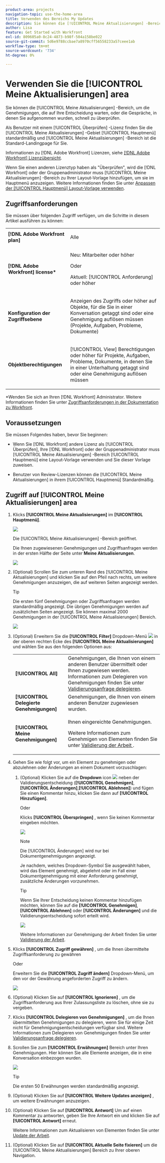 ```yaml
---
product-area: projects
navigation-topic: use-the-home-area
title: Verwenden des Bereichs My Updates
description: Sie können die [!UICONTROL Meine Aktualisierungen] -Bereich, um die Genehmigungen, die auf Ihre Entscheidung warten, oder die Gespräche, in denen Sie aufgenommen wurden, schnell zu überprüfen.
author: Lisa
feature: Get Started with Workfront
exl-id: 809605a0-8c24-4873-b98f-504a158be022
source-git-commit: 5d6e9788ccbae7a8970cff56558233a57ceee1ab
workflow-type: tm+mt
source-wordcount: '734'
ht-degree: 0%

---
```


# Verwenden Sie die [!UICONTROL Meine Aktualisierungen] area

<!--
<p data-mc-conditions="QuicksilverOrClassic.Draft mode">(NOTE: there is a similar article like this in the "My Work" folder that is conditioned for Classic only)</p>
-->

Sie können die [!UICONTROL Meine Aktualisierungen] -Bereich, um die Genehmigungen, die auf Ihre Entscheidung warten, oder die Gespräche, in denen Sie aufgenommen wurden, schnell zu überprüfen.

Als Benutzer mit einem [!UICONTROL Überprüfen] -Lizenz finden Sie die [!UICONTROL Meine Aktualisierungen] -Gebiet [!UICONTROL Hauptmenü] standardmäßig und [!UICONTROL Meine Aktualisierungen] -Bereich ist die Standard-Landingpage für Sie.

Informationen zu [!DNL Adobe Workfront] Lizenzen, siehe [[!DNL Adobe Workfront] Lizenzübersicht](../../../administration-and-setup/add-users/access-levels-and-object-permissions/wf-licenses.md).

Wenn Sie einen anderen Lizenztyp haben als &quot;Überprüfen&quot;, wird die [!DNL Workfront] oder der Gruppenadministrator muss [!UICONTROL Meine Aktualisierungen] -Bereich zu Ihrer Layout-Vorlage hinzufügen, um sie im Hauptmenü anzuzeigen. Weitere Informationen finden Sie unter [Anpassen der [!UICONTROL Hauptmenü] Layout-Vorlage verwenden](../../../administration-and-setup/customize-workfront/use-layout-templates/customize-main-menu.md).

## Zugriffsanforderungen

Sie müssen über folgenden Zugriff verfügen, um die Schritte in diesem Artikel ausführen zu können:

<table style="table-layout:auto"> 
 <col> 
 <col> 
 <tbody> 
  <tr> 
   <td role="rowheader"><strong>[!DNL Adobe Workfront plan]</strong></td> 
   <td> <p>Alle</p> </td> 
  </tr> 
  <tr> 
   <td role="rowheader"><strong>[!DNL Adobe Workfront] license*</strong></td> 
   <td> <p>Neu: Mitarbeiter oder höher</p>
   Oder   
   <p>Aktuell: [!UICONTROL Anforderung] oder höher</p> </td> 
  </tr> 
  <tr> 
   <td role="rowheader"><strong>Konfiguration der Zugriffsebene</strong></td> 
   <td> <p>Anzeigen des Zugriffs oder höher auf Objekte, für die Sie in einer Konversation getaggt sind oder eine Genehmigung auflösen müssen (Projekte, Aufgaben, Probleme, Dokumente)</p> </td> 
  </tr> 
  <tr> 
   <td role="rowheader"><strong>Objektberechtigungen</strong></td> 
   <td> <p>[!UICONTROL View] Berechtigungen oder höher für Projekte, Aufgaben, Probleme, Dokumente, in denen Sie in einer Unterhaltung getaggt sind oder eine Genehmigung auflösen müssen</p> </td> 
  </tr> 
 </tbody> 
</table>

*Wenden Sie sich an Ihren [!DNL Workfront] Administrator. Weitere Informationen finden Sie unter [Zugriffsanforderungen in der Dokumentation zu Workfront](/help/quicksilver/administration-and-setup/add-users/access-levels-and-object-permissions/access-level-requirements-in-documentation.md).

## Voraussetzungen

Sie müssen Folgendes haben, bevor Sie beginnen:

* Wenn Sie [!DNL Workfront] andere Lizenz als [!UICONTROL Überprüfen], Ihre [!DNL Workfront] oder der Gruppenadministrator muss [!UICONTROL Meine Aktualisierungen] -Bereich [!UICONTROL Hauptmenü] eine Layout-Vorlage verwenden und Sie dieser Vorlage zuweisen.

* Benutzer von Review-Lizenzen können die [!UICONTROL Meine Aktualisierungen] in ihrem [!UICONTROL Hauptmenü] Standardmäßig.

## Zugriff auf [!UICONTROL Meine Aktualisierungen] area

1. Klicks **[!UICONTROL Meine Aktualisierungen]** im **[!UICONTROL Hauptmenü]**.

   ![](assets/access-my-updates-from-main-menu-reviewer-user-nwe-350x294.png)

   Die [!UICONTROL Meine Aktualisierungen] -Bereich geöffnet.

   Die Ihnen zugewiesenen Genehmigungen und Zugriffsanfragen werden in der ersten Hälfte der Seite unter **Meine Aktualisierungen**.

   ![](assets/my-updates-mentions-for-reviwers-nwe-350x418.png)

1. (Optional) Scrollen Sie zum unteren Rand des [!UICONTROL Meine Aktualisierungen] und klicken Sie auf den Pfeil nach rechts, um weitere Genehmigungen anzuzeigen, die auf weiteren Seiten angezeigt werden.

   >[!TIP]
   >
   >Die ersten fünf Genehmigungen oder Zugriffsanfragen werden standardmäßig angezeigt. Die übrigen Genehmigungen werden auf zusätzlichen Seiten angezeigt. Sie können maximal 2000 Genehmigungen in der [!UICONTROL Meine Aktualisierungen] Bereich.

   ![](assets/pagination-for-my-updates-page-highlighted-nwe-350x78.png)

1. (Optional) Erweitern Sie die **[!UICONTROL Filter]** Dropdown-Menü ![](assets/filter-nwepng.png) in der oberen rechten Ecke des **[!UICONTROL Meine Aktualisierungen]** und wählen Sie aus den folgenden Optionen aus:

   <table style="table-layout:auto"> 
    <col> 
    </col> 
    <col> 
    </col> 
    <tbody> 
     <tr> 
      <td role="rowheader"><strong>[!UICONTROL All]</strong></td> 
      <td>Genehmigungen, die Ihnen von einem anderen Benutzer übermittelt oder Ihnen zugewiesen werden. Informationen zum Delegieren von Genehmigungen finden Sie unter <a href="../../../review-and-approve-work/manage-approvals/delegate-approval-requests.md" class="MCXref xref">Validierungsanfrage delegieren</a>. </td> 
     </tr> 
     <tr> 
      <td role="rowheader"><strong>[!UICONTROL Delegierte Genehmigungen]</strong></td> 
      <td>Genehmigungen, die Ihnen von einem anderen Benutzer zugewiesen wurden. </td> 
     </tr> 
     <tr> 
      <td role="rowheader"><strong>[!UICONTROL Meine Genehmigungen]</strong></td> 
      <td> <p>Ihnen eingereichte Genehmigungen. </p> <p>Weitere Informationen zum Genehmigen von Elementen finden Sie unter <a href="../../../review-and-approve-work/manage-approvals/approving-work.md" class="MCXref xref">Validierung der Arbeit </a>.</p> </td> 
     </tr> 
    </tbody> 
   </table>

1. Gehen Sie wie folgt vor, um ein Element zu genehmigen oder abzulehnen oder Änderungen an einem Dokument vorzuschlagen:

   1. (Optional) Klicken Sie auf die **Dropdown** icon ![](assets/down-arrow-blue.png) neben der Validierungsentscheidung (**[!UICONTROL Genehmigen]**, **[!UICONTROL Änderungen]**,**[!UICONTROL Ablehnen]**) und fügen Sie einen Kommentar hinzu, klicken Sie dann auf **[!UICONTROL Hinzufügen]**.

      Oder

      Klicks **[!UICONTROL Überspringen]** , wenn Sie keinen Kommentar eingeben möchten.

      ![](assets/approval-decision-buttons-in-my-updates-with-comment-box-nwe-350x183.png)

      >[!NOTE]
      >
      >Die [!UICONTROL Änderungen] wird nur bei Dokumentgenehmigungen angezeigt.

      Je nachdem, welches Dropdown-Symbol Sie ausgewählt haben, wird das Element genehmigt, abgelehnt oder im Fall einer Dokumentgenehmigung mit einer Anforderung genehmigt, zusätzliche Änderungen vorzunehmen.

      >[!TIP]
      >
      >Wenn Sie Ihrer Entscheidung keinen Kommentar hinzufügen möchten, können Sie auf die **[!UICONTROL Genehmigen]**, **[!UICONTROL Ablehnen]** oder **[!UICONTROL Änderungen]** und die Validierungsentscheidung sofort erteilt wird.
      >
      >
      >![](assets/approval-decision-buttons-in-my-updates-nwe-350x169.png)
      >
      >Weitere Informationen zur Genehmigung der Arbeit finden Sie unter [Validierung der Arbeit](../../../review-and-approve-work/manage-approvals/approving-work.md).

1. Klicks **[!UICONTROL Zugriff gewähren]** , um die Ihnen übermittelte Zugriffsanforderung zu gewähren

   Oder

   Erweitern Sie die **[!UICONTROL Zugriff ändern]** Dropdown-Menü, um den vor der Gewährung angeforderten Zugriff zu ändern.

   ![](assets/grant-access-button-in-my-updates-nwe-350x224.png)

1. (Optional) Klicken Sie auf **[!UICONTROL Ignorieren]** , um die Zugriffsanforderung aus Ihrer Zulassungsliste zu löschen, ohne sie zu vergeben.
1. Klicks **[!UICONTROL Delegieren von Genehmigungen]** , um die Ihnen übermittelten Genehmigungen zu delegieren, wenn Sie für einige Zeit nicht für Genehmigungsentscheidungen verfügbar sind. Weitere Informationen zum Delegieren von Genehmigungen finden Sie unter [Validierungsanfrage delegieren](../../../review-and-approve-work/manage-approvals/delegate-approval-requests.md).
1. Scrollen Sie zum **[!UICONTROL Erwähnungen]** Bereich unter Ihren Genehmigungen. Hier können Sie alle Elemente anzeigen, die in eine Konversation einbezogen wurden.

   ![](assets/mentions-area-for-reviewers-nwe-350x191.png)

   >[!TIP]
   >
   >Die ersten 50 Erwähnungen werden standardmäßig angezeigt.

1. (Optional) Klicken Sie auf **[!UICONTROL Weitere Updates anzeigen]** , um weitere Erwähnungen anzuzeigen.
1. (Optional) Klicken Sie auf **[!UICONTROL Antwort]** Um auf einen Kommentar zu antworten, geben Sie Ihre Antwort ein und klicken Sie auf **[!UICONTROL Antwort]** erneut.

   Weitere Informationen zum Aktualisieren von Elementen finden Sie unter [Update der Arbeit](../../../workfront-basics/updating-work-items-and-viewing-updates/update-work.md).

1. (Optional) Klicken Sie auf **[!UICONTROL Aktuelle Seite fixieren]** um die [!UICONTROL Meine Aktualisierungen] Bereich zu Ihrer oberen Navigation.
